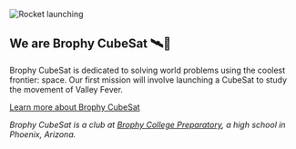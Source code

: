 ![Rocket launching](https://images.unsplash.com/photo-1614728263952-84ea256f9679?ixlib=rb-4.0.3&ixid=M3wxMjA3fDB8MHxwaG90by1wYWdlfHx8fGVufDB8fHx8fA%3D%3D&auto=format&fit=crop&w=800&h=250&q=80)

## We are Brophy CubeSat 🛰️🚀

Brophy CubeSat is dedicated to solving world problems using the coolest frontier: space. Our first mission will involve launching a CubeSat to study the movement of Valley Fever.

[Learn more about Brophy CubeSat](https://sites.google.com/brophybroncos.org/brophycubesat/home?authuser=1)

*Brophy CubeSat is a club at [Brophy College Preparatory](https://brophyprep.org), a high school in Phoenix, Arizona.*

<!--

**Here are some ideas to get you started:**

🙋‍♀️ A short introduction - what is your organization all about?
🌈 Contribution guidelines - how can the community get involved?
👩‍💻 Useful resources - where can the community find your docs? Is there anything else the community should know?
🍿 Fun facts - what does your team eat for breakfast?
🧙 Remember, you can do mighty things with the power of [Markdown](https://docs.github.com/github/writing-on-github/getting-started-with-writing-and-formatting-on-github/basic-writing-and-formatting-syntax)
-->
